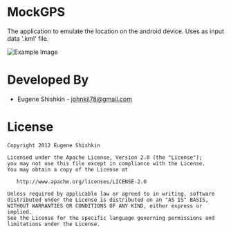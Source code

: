 MockGPS
=============

The application to emulate the location on the android device. Uses as input data '.kml' file.

![Example Image][1]

Developed By
============

* Eugene Shishkin - <johnkil78@gmail.com>

License
=======

    Copyright 2012 Eugene Shishkin

    Licensed under the Apache License, Version 2.0 (the "License");
    you may not use this file except in compliance with the License.
    You may obtain a copy of the License at

       http://www.apache.org/licenses/LICENSE-2.0

    Unless required by applicable law or agreed to in writing, software
    distributed under the License is distributed on an "AS IS" BASIS,
    WITHOUT WARRANTIES OR CONDITIONS OF ANY KIND, either express or implied.
    See the License for the specific language governing permissions and
    limitations under the License.

[1]: http://i47.tinypic.com/2yynu3o.png
